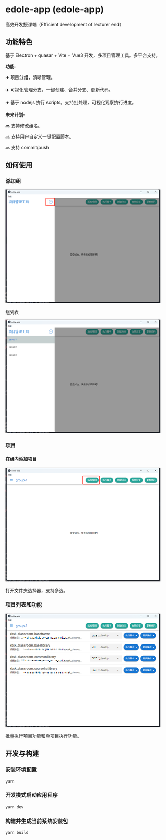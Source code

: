 # edole-app (edole-app)

高效开发授课端（Efficient development of lecturer end）

## 功能特色

基于 Electron + quasar + Vite + Vue3 开发，多项目管理工具。多平台支持。

**功能:**

:airplane: 项目分组，清晰管理。

:airplane: 可视化管理分支，一键创建、合并分支、更新代码。

:airplane: 基于 nodejs 执行 scripts。支持批处理，可视化观察执行进度。

**未来计划:**

:soon: 支持修改组名。

:soon: 支持用户自定义一键配置脚本。

:soon: 支持 commit/push

## 如何使用

### 添加组

<img src="./doc/group-add.png" alt="group-add" style="zoom:50%;" />

组列表

<img src="./doc/group-list.png" alt="group-list" style="zoom:50%;" />

### 项目

#### 在组内添加项目

<img src="./doc/project-add.png" alt="project-add" style="zoom:50%;" />

打开文件夹选择器，支持多选。

### 项目列表和功能

<img src="./doc/project-list.png" alt="project-list" style="zoom:50%;" />

批量执行项目功能和单项目执行功能。

## 开发与构建

### 安装环境配置

```bash
yarn
```

### 开发模式启动应用程序

```bash
yarn dev
```

### 构建并生成当前系统安装包

```bash
yarn build
```

